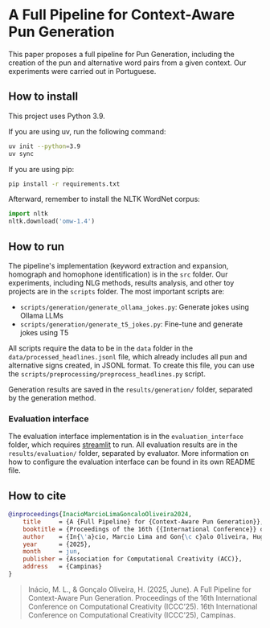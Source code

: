 # A Full Pipeline for Context-Aware Pun Generation

This paper proposes a full pipeline for Pun Generation, including the creation of the pun and alternative word pairs from a given context. Our experiments were carried out in Portuguese.

## How to install

This project uses Python 3.9.

If you are using uv, run the following command:

```bash
uv init --python=3.9
uv sync
```

If you are using pip:

```bash
pip install -r requirements.txt
```

Afterward, remember to install the NLTK WordNet corpus:

```python
import nltk
nltk.download('omw-1.4')
```

## How to run

The pipeline's implementation (keyword extraction and expansion, homograph and homophone identification) is in the `src` folder. Our experiments, including NLG methods, results analysis, and other toy projects are in the `scripts` folder. The most important scripts are:

- `scripts/generation/generate_ollama_jokes.py`: Generate jokes using Ollama LLMs
- `scripts/generation/generate_t5_jokes.py`: Fine-tune and generate jokes using T5

All scripts require the data to be in the `data` folder in the `data/processed_headlines.jsonl` file, which already includes all pun and alternative signs created, in JSONL format. To create this file, you can use the `scripts/preprocessing/preprocess_headlines.py` script.

Generation results are saved in the `results/generation/` folder, separated by the generation method.

### Evaluation interface

The evaluation interface implementation is in the `evaluation_interface` folder, which requires [streamlit](https://streamlit.io/) to run. All evaluation results are in the `results/evaluation/` folder, separated by evaluator. More information on how to configure the evaluation interface can be found in its own README file.

## How to cite

```bibtex
@inproceedings{InacioMarcioLimaGoncaloOliveira2024,
    title     = {A {Full Pipeline} for {Context-Aware Pun Generation}},
    booktitle = {Proceedings of the 16th {{International Conference}} on {{Computational Creativity}} ({{ICCC}}'25)},
    author    = {In{\'a}cio, Marcio Lima and Gon{\c c}alo Oliveira, Hugo},
    year      = {2025},
    month     = jun,
    publisher = {Association for Computational Creativity (ACC)},
    address   = {Campinas}
}
```

> Inácio, M. L., & Gonçalo Oliveira, H. (2025, June). A Full Pipeline for Context-Aware Pun Generation. Proceedings of the 16th International Conference on Computational Creativity (ICCC’25). 16th International Conference on Computational Creativity (ICCC’25), Campinas.
